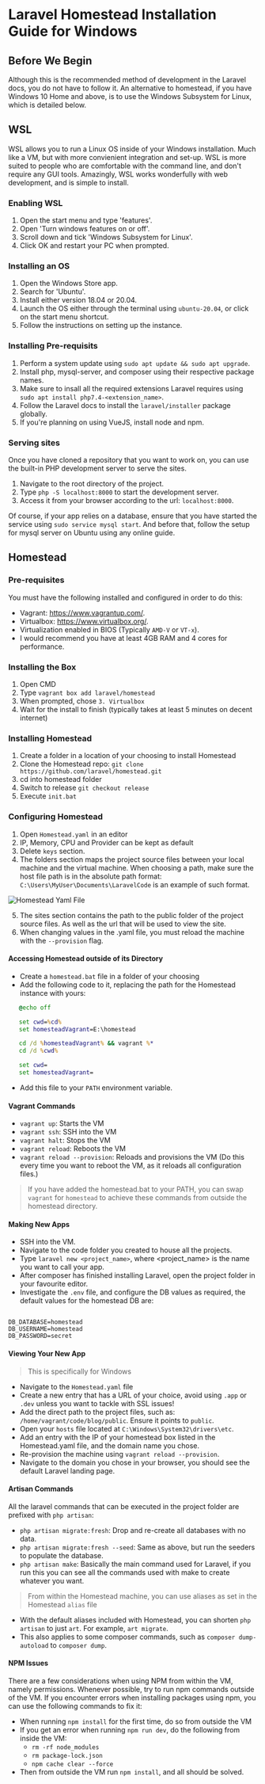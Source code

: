 # Laravel Homestead Installation Guide for Windows

## Before We Begin

Although this is the recommended method of development in the Laravel docs, you do 
not have to follow it. An alternative to homestead, if you have Windows 10 Home and 
above, is to use the Windows Subsystem for Linux, which is detailed below.

## WSL

WSL allows you to run a Linux OS inside of your Windows installation. Much like a VM, 
but with more convienient integration and set-up. WSL is more suited to people who are 
comfortable with the command line, and don't require any GUI tools. Amazingly, WSL works 
wonderfully with web development, and is simple to install.

### Enabling WSL

1. Open the start menu and type 'features'.
2. Open 'Turn windows features on or off'.
3. Scroll down and tick 'Windows Subsystem for Linux'.
4. Click OK and restart your PC when prompted.

### Installing an OS

1. Open the Windows Store app.
2. Search for 'Ubuntu'.
3. Install either version 18.04 or 20.04.
4. Launch the OS either through the terminal using ``ubuntu-20.04``, or click on the start menu shortcut.
5. Follow the instructions on setting up the instance.

### Installing Pre-requisits

1. Perform a system update using ``sudo apt update && sudo apt upgrade``.
2. Install php, mysql-server, and composer using their respective package names.
3. Make sure to insall all the required extensions Laravel requires using ``sudo apt install php7.4-<extension_name>``.
4. Follow the Laravel docs to install the ``laravel/installer`` package globally.
5. If you're planning on using VueJS, install node and npm.

### Serving sites

Once you have cloned a repository that you want to work on, you can use the built-in PHP development server to 
serve the sites. 

1. Navigate to the root directory of the project.
2. Type ``php -S localhost:8000`` to start the development server.
3. Access it from your browser according to the url: ``localhost:8000``.

Of course, if your app relies on a database, ensure that you have started the service using ``sudo service mysql start``. 
And before that, follow the setup for mysql server on Ubuntu using any online guide.

## Homestead

### Pre-requisites

You must have the following installed and configured in order to do this:

* Vagrant: <https://www.vagrantup.com/>.
* Virtualbox: <https://www.virtualbox.org/>.
* Virtualization enabled in BIOS (Typically `AMD-V` or `VT-x`).
* I would recommend you have at least 4GB RAM and 4 cores for performance.

### Installing the Box

1. Open CMD
2. Type `vagrant box add laravel/homestead`
3. When prompted, chose `3. Virtualbox`
4. Wait for the install to finish (typically takes at least 5 minutes on decent internet)

### Installing Homestead

1. Create a folder in a location of your choosing to install Homestead
2. Clone the Homestead repo: `git clone https://github.com/laravel/homestead.git`
3. cd into homestead folder
4. Switch to release `git checkout release`
5. Execute `init.bat`

### Configuring Homestead

1. Open `Homestead.yaml` in an editor
2. IP, Memory, CPU and Provider can be kept as default
3. Delete `keys` section.
4. The folders section maps the project source files between your local machine
   and the virtual machine. When choosing a path, make sure the host file path is in 
   the absolute path format: `C:\Users\MyUser\Documents\LaravelCode` is an example of such format.

![Homestead Yaml File](homestead_yaml_example.jpg?raw=true)

5. The sites section contains the path to the public folder of the project source files. As well as the url that will be used to view the site.
6. When changing values in the .yaml file, you must reload the machine with the `--provision` flag.

#### Accessing Homestead outside of its Directory

* Create a `homestead.bat` file in a folder of your choosing
* Add the following code to it, replacing the path for the Homestead instance with yours:

```bat
   @echo off

   set cwd=%cd%
   set homesteadVagrant=E:\homestead

   cd /d %homesteadVagrant% && vagrant %*
   cd /d %cwd%

   set cwd=
   set homesteadVagrant=
```
* Add this file to your `PATH` environment variable.

#### Vagrant Commands

* `vagrant up`: Starts the VM
* `vagrant ssh`: SSH into the VM
* `vagrant halt`: Stops the VM
* `vagrant reload`: Reboots the VM
* `vagrant reload --provision`: Reloads and provisions the VM (Do this every time you want to reboot the VM, as it reloads all configuration files.)

> If you have added the homestead.bat to your PATH, you can swap `vagrant` for `homestead` to achieve these commands from outside the homestead directory.

#### Making New Apps

* SSH into the VM.
* Navigate to the code folder you created to house all the projects.
* Type `laravel new <project_name>`, where <project_name> is the name you want to call your app.
* After composer has finished installing Laravel, open the project folder in your favourite editor.
* Investigate the `.env` file, and configure the DB values as required, the default values for the homestead DB are:

```properties

DB_DATABASE=homestead
DB_USERNAME=homestead
DB_PASSWORD=secret

```

#### Viewing Your New App

> This is specifically for Windows
* Navigate to the `Homestead.yaml` file
* Create a new entry that has a URL of your choice, avoid using `.app` or `.dev` unless you want to tackle with SSL issues!
* Add the direct path to the project files, such as: `/home/vagrant/code/blog/public`. Ensure it points to `public`.
* Open your `hosts` file located at `C:\Windows\System32\drivers\etc`.
* Add an entry with the IP of your homestead box listed in the Homestead.yaml file, and the domain name you chose.
* Re-provision the machine using `vagrant reload --provision`.
* Navigate to the domain you chose in your browser, you should see the default Laravel landing page.

#### Artisan Commands

All the laravel commands that can be executed in the project folder are prefixed with `php artisan`:

* `php artisan migrate:fresh`: Drop and re-create all databases with no data.
* `php artisan migrate:fresh --seed`: Same as above, but run the seeders to populate the database.
* `php artisan make`: Basically the main command used for Laravel, if you run this you can see all the commands used with make to create whatever you want.

> From within the Homestead machine, you can use aliases as set in the Homestead `alias` file
* With the default aliases included with Homestead, you can shorten `php artisan` to just `art`. For example, `art migrate`.
* This also applies to some composer commands, such as `composer dump-autoload` to `composer dump`.

#### NPM Issues

There are a few considerations when using NPM from within the VM, namely permissions. Whenever possible, try to run npm commands outside of the VM.
If you encounter errors when installing packages using npm, you can use the following commands to fix it:

* When running `npm install` for the first time, do so from outside the VM
* If you get an error when running `npm run dev`, do the following from inside the VM:
   * `rm -rf node_modules`
   * `rm package-lock.json`
   * `npm cache clear --force`
* Then from outside the VM run `npm install`, and all should be solved.
